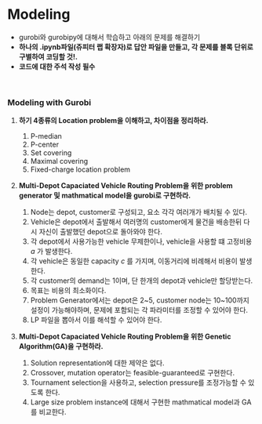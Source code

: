 # Modeling
- gurobi와 gurobipy에 대해서 학습하고 아래의 문제를 해결하기
- <b>하나의 .ipynb파일(쥬피터 랩 확장자)로 답안 파일을 만들고, 각 문제를 블록 단위로 구별하여 코딩할 것!.</b>
- <b>코드에 대한 주석 작성 필수</b>
</br>

### Modeling with Gurobi
1. <b>하기 4종류의 Location problem을 이해하고, 차이점을 정리하라.</b>
   1. P-median
   2. P-center
   3. Set covering
   4. Maximal covering
   5. Fixed-charge location problem
   
2. <b>Multi-Depot Capaciated Vehicle Routing Problem을 위한 problem generator 및 mathmatical model을 gurobi로 구현하라.</b> 
   1. Node는 depot, customer로 구성되고, 요소 각각 여러개가 배치될 수 있다.
   2. Vehicle은 depot에서 출발해서 여러명의 customer에게 물건을 배송한뒤 다시 자신이 출발했던 depot으로 돌아와야 한다.
   3. 각 depot에서 사용가능한 vehicle 무제한이나, vehicle을 사용할 떄 고정비용 $a$ 가 발생한다.
   4. 각 vehicle은 동일한 capacity $c$ 를 가지며, 이동거리에 비례해서 비용이 발생한다.
   5. 각 customer의 demand는 1이며, 단 한개의 depot과 vehicle만 할당받는다.
   7. 목표는 비용의 최소화이다.
   8. Problem Generator에서는 depot은 2~5, customer node는 10~100까지 설정이 가능해야하며, 문제에 포함되는 각 파라미터를 조정할 수 있어야 한다.
   9. LP 파일을 뽑아서 이를 해석할 수 있어야 한다.
  
2. <b>Multi-Depot Capaciated Vehicle Routing Problem을 위한 Genetic Algorithm(GA)을 구현하라.</b> 
   1. Solution representation에 대한 제약은 없다.
   2. Crossover, mutation operator는 feasible-guaranteed로 구현한다.
   3. Tournament selection을 사용하고, selection pressure를 조정가능할 수 있도록 한다.
   4. Large size problem instance에 대해서 구현한 mathmatical model과 GA를 비교한다.  
    
